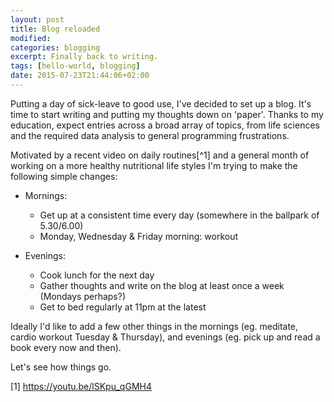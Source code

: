 ```yaml
---
layout: post
title: Blog reloaded
modified:
categories: blogging
excerpt: Finally back to writing.
tags: [hello-world, blogging]
date: 2015-07-23T21:44:06+02:00
---
```


Putting a day of sick-leave to good use, I've decided to set up a blog. It's time to start writing and putting my thoughts down on 'paper'. Thanks to my education, expect entries across a broad array of topics, from life sciences and the required data analysis to general programming frustrations.

Motivated by a recent video on daily routines[^1] and a general month of working on a more healthy nutritional life styles I'm trying to make the following simple changes:

- Mornings:
    + Get up at a consistent time every day (somewhere in the ballpark of 5.30/6.00)
    + Monday, Wednesday & Friday morning: workout

- Evenings:
    + Cook lunch for the next day
    + Gather thoughts and write on the blog at least once a week (Mondays perhaps?) 
    + Get to bed regularly at 11pm at the latest

Ideally I'd like to add a few other things in the mornings (eg. meditate, cardio workout Tuesday & Thursday), and evenings (eg. pick up and read a book every now and then).

Let's see how things go.

[1] https://youtu.be/lSKpu_qGMH4
